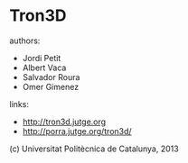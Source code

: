 Tron3D
============
authors: 
- Jordi Petit 
- Albert Vaca 
- Salvador Roura 
- Omer Gimenez

links:  
- http://tron3d.jutge.org 
- http://porra.jutge.org/tron3d/

(c) Universitat Politècnica de Catalunya, 2013
